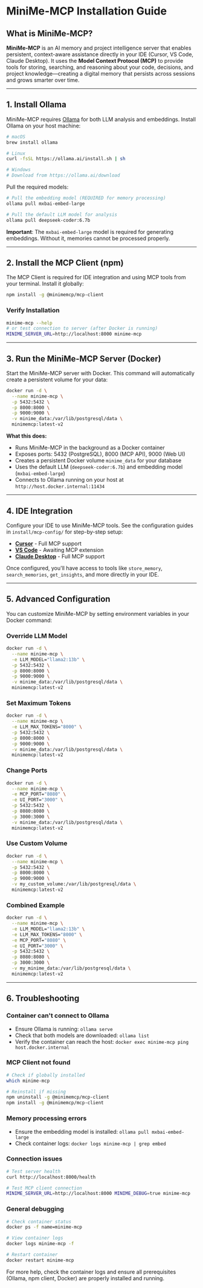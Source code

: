 # MiniMe-MCP Installation Guide

## What is MiniMe-MCP?

**MiniMe-MCP** is an AI memory and project intelligence server that enables persistent, context-aware assistance directly in your IDE (Cursor, VS Code, Claude Desktop). It uses the **Model Context Protocol (MCP)** to provide tools for storing, searching, and reasoning about your code, decisions, and project knowledge—creating a digital memory that persists across sessions and grows smarter over time.

---

## 1. Install Ollama

MiniMe-MCP requires [Ollama](https://ollama.ai/) for both LLM analysis and embeddings. Install Ollama on your host machine:

```bash
# macOS
brew install ollama

# Linux
curl -fsSL https://ollama.ai/install.sh | sh

# Windows
# Download from https://ollama.ai/download
```

Pull the required models:

```bash
# Pull the embedding model (REQUIRED for memory processing)
ollama pull mxbai-embed-large

# Pull the default LLM model for analysis
ollama pull deepseek-coder:6.7b
```

**Important**: The `mxbai-embed-large` model is required for generating embeddings. Without it, memories cannot be processed properly.

---

## 2. Install the MCP Client (npm)

The MCP Client is required for IDE integration and using MCP tools from your terminal. Install it globally:

```bash
npm install -g @minimemcp/mcp-client
```

### Verify Installation

```bash
minime-mcp --help
# or test connection to server (after Docker is running)
MINIME_SERVER_URL=http://localhost:8000 minime-mcp
```

---

## 3. Run the MiniMe-MCP Server (Docker)

Start the MiniMe-MCP server with Docker. This command will automatically create a persistent volume for your data:

```bash
docker run -d \
  --name minime-mcp \
  -p 5432:5432 \
  -p 8000:8000 \
  -p 9000:9000 \
  -v minime_data:/var/lib/postgresql/data \
  minimemcp:latest-v2
```

**What this does:**
- Runs MiniMe-MCP in the background as a Docker container
- Exposes ports: 5432 (PostgreSQL), 8000 (MCP API), 9000 (Web UI)
- Creates a persistent Docker volume `minime_data` for your database
- Uses the default LLM (`deepseek-coder:6.7b`) and embedding model (`mxbai-embed-large`)
- Connects to Ollama running on your host at `http://host.docker.internal:11434`

---

## 4. IDE Integration

Configure your IDE to use MiniMe-MCP tools. See the configuration guides in `install/mcp-config/` for step-by-step setup:

- **[Cursor](mcp-config/cursor/README.md)** - Full MCP support
- **[VS Code](mcp-config/vscode/README.md)** - Awaiting MCP extension
- **[Claude Desktop](mcp-config/claude-code/README.md)** - Full MCP support

Once configured, you'll have access to tools like `store_memory`, `search_memories`, `get_insights`, and more directly in your IDE.

---

## 5. Advanced Configuration

You can customize MiniMe-MCP by setting environment variables in your Docker command:

### Override LLM Model
```bash
docker run -d \
  --name minime-mcp \
  -e LLM_MODEL="llama2:13b" \
  -p 5432:5432 \
  -p 8000:8000 \
  -p 9000:9000 \
  -v minime_data:/var/lib/postgresql/data \
  minimemcp:latest-v2
```

### Set Maximum Tokens
```bash
docker run -d \
  --name minime-mcp \
  -e LLM_MAX_TOKENS="8000" \
  -p 5432:5432 \
  -p 8000:8000 \
  -p 9000:9000 \
  -v minime_data:/var/lib/postgresql/data \
  minimemcp:latest-v2
```

### Change Ports
```bash
docker run -d \
  --name minime-mcp \
  -e MCP_PORT="8080" \
  -e UI_PORT="3000" \
  -p 5432:5432 \
  -p 8080:8080 \
  -p 3000:3000 \
  -v minime_data:/var/lib/postgresql/data \
  minimemcp:latest-v2
```

### Use Custom Volume
```bash
docker run -d \
  --name minime-mcp \
  -p 5432:5432 \
  -p 8000:8000 \
  -p 9000:9000 \
  -v my_custom_volume:/var/lib/postgresql/data \
  minimemcp:latest-v2
```

### Combined Example
```bash
docker run -d \
  --name minime-mcp \
  -e LLM_MODEL="llama2:13b" \
  -e LLM_MAX_TOKENS="8000" \
  -e MCP_PORT="8080" \
  -e UI_PORT="3000" \
  -p 5432:5432 \
  -p 8080:8080 \
  -p 3000:3000 \
  -v my_minime_data:/var/lib/postgresql/data \
  minimemcp:latest-v2
```

---

## 6. Troubleshooting

### Container can't connect to Ollama
- Ensure Ollama is running: `ollama serve`
- Check that both models are downloaded: `ollama list`
- Verify the container can reach the host: `docker exec minime-mcp ping host.docker.internal`

### MCP Client not found
```bash
# Check if globally installed
which minime-mcp

# Reinstall if missing
npm uninstall -g @minimemcp/mcp-client
npm install -g @minimemcp/mcp-client
```

### Memory processing errors
- Ensure the embedding model is installed: `ollama pull mxbai-embed-large`
- Check container logs: `docker logs minime-mcp | grep embed`

### Connection issues
```bash
# Test server health
curl http://localhost:8000/health

# Test MCP client connection
MINIME_SERVER_URL=http://localhost:8000 MINIME_DEBUG=true minime-mcp
```

### General debugging
```bash
# Check container status
docker ps -f name=minime-mcp

# View container logs
docker logs minime-mcp -f

# Restart container
docker restart minime-mcp
```

For more help, check the container logs and ensure all prerequisites (Ollama, npm client, Docker) are properly installed and running.